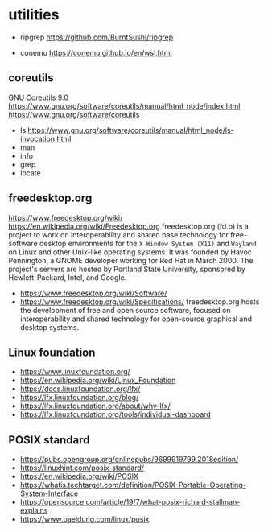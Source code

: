 # utilities

* ripgrep
https://github.com/BurntSushi/ripgrep

* conemu
https://conemu.github.io/en/wsl.html




## coreutils

GNU Coreutils 9.0
https://www.gnu.org/software/coreutils/manual/html_node/index.html
https://www.gnu.org/software/coreutils

* ls
https://www.gnu.org/software/coreutils/manual/html_node/ls-invocation.html
* man
* info
* grep
* locate




## freedesktop.org

https://www.freedesktop.org/wiki/
https://en.wikipedia.org/wiki/Freedesktop.org
freedesktop.org (fd.o) is a project to work on interoperability and shared base technology for free-software desktop environments for the `X Window System (X11)` and `Wayland` on Linux and other Unix-like operating systems. It was founded by Havoc Pennington, a GNOME developer working for Red Hat in March 2000. The project's servers are hosted by Portland State University, sponsored by Hewlett-Packard, Intel, and Google.
- https://www.freedesktop.org/wiki/Software/
- https://www.freedesktop.org/wiki/Specifications/
freedesktop.org hosts the development of free and open source software, focused on interoperability and shared technology for open-source graphical and desktop systems.

## Linux foundation

- https://www.linuxfoundation.org/
- https://en.wikipedia.org/wiki/Linux_Foundation
- https://docs.linuxfoundation.org/lfx/
- https://lfx.linuxfoundation.org/blog/
- https://lfx.linuxfoundation.org/about/why-lfx/
- https://lfx.linuxfoundation.org/tools/individual-dashboard

## POSIX standard

- https://pubs.opengroup.org/onlinepubs/9699919799.2018edition/
- https://linuxhint.com/posix-standard/
- https://en.wikipedia.org/wiki/POSIX
- https://whatis.techtarget.com/definition/POSIX-Portable-Operating-System-Interface
- https://opensource.com/article/19/7/what-posix-richard-stallman-explains
- https://www.baeldung.com/linux/posix
